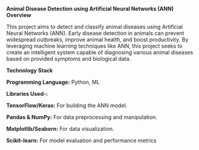**Animal Disease Detection using Artificial Neural Networks (ANN)
Overview**

This project aims to detect and classify animal diseases using Artificial Neural Networks (ANN). Early disease
detection in animals can prevent widespread outbreaks, improve animal health, and boost productivity. By 
leveraging machine learning techniques like ANN, this project seeks to create an intelligent system capable 
of diagnosing various animal diseases based on provided symptoms and biological data.

**Technology Stack**

**Programming Language:** Python, ML

**Libraries Used-:**

**TensorFlow/Keras:** For building the ANN model.

**Pandas & NumPy:** For data preprocessing and manipulation.

**Matplotlib/Seaborn:** For data visualization.

**Scikit-learn:** For model evaluation and performance metrics
